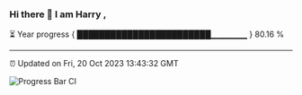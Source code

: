 ### Hi there 👋 I am Harry , 

⏳ Year progress { ████████████████████████▁▁▁▁▁▁ } 80.16 %

---

⏰ Updated on Fri, 20 Oct 2023 13:43:32 GMT

![Progress Bar CI](https://github.com/duykhang68/duykhang68/workflows/Progress%20Bar%20CI/badge.svg)
